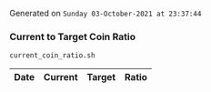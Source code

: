Generated on `Sunday 03-October-2021 at 23:37:44`

### Current to Target Coin Ratio
`current_coin_ratio.sh`

Date|Current|Target|Ratio
---|---|---|---
